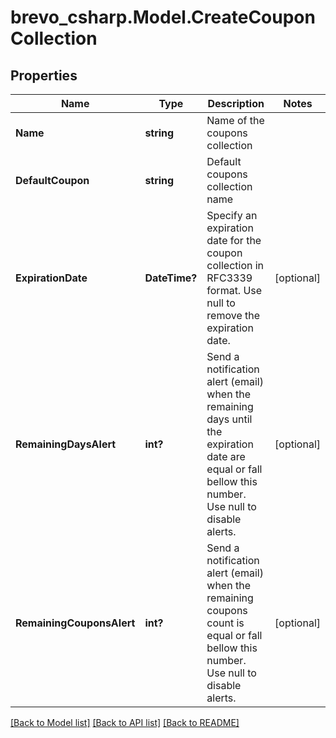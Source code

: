 # brevo_csharp.Model.CreateCouponCollection
## Properties

Name | Type | Description | Notes
------------ | ------------- | ------------- | -------------
**Name** | **string** | Name of the coupons collection | 
**DefaultCoupon** | **string** | Default coupons collection name | 
**ExpirationDate** | **DateTime?** | Specify an expiration date for the coupon collection in RFC3339 format. Use null to remove the expiration date. | [optional] 
**RemainingDaysAlert** | **int?** | Send a notification alert (email) when the remaining days until the expiration date are equal or fall bellow this number. Use null to disable alerts. | [optional] 
**RemainingCouponsAlert** | **int?** | Send a notification alert (email) when the remaining coupons count is equal or fall bellow this number. Use null to disable alerts. | [optional] 

[[Back to Model list]](../README.md#documentation-for-models) [[Back to API list]](../README.md#documentation-for-api-endpoints) [[Back to README]](../README.md)

